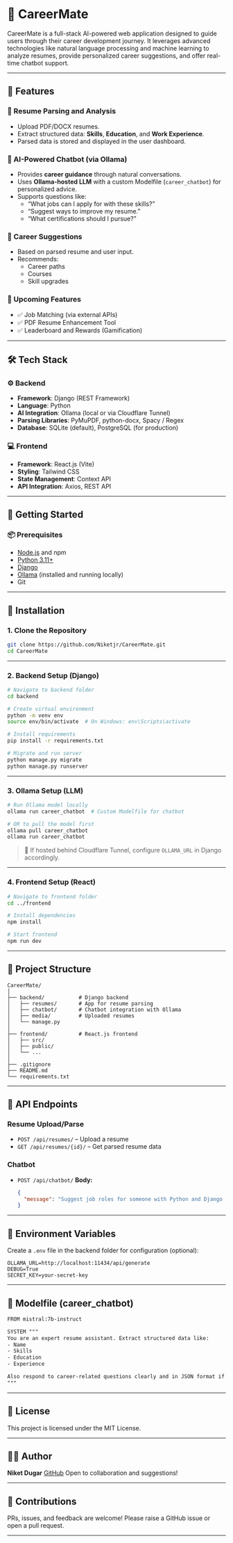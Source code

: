 # 💼 CareerMate

CareerMate is a full-stack AI-powered web application designed to guide users through their career development journey. It leverages advanced technologies like natural language processing and machine learning to analyze resumes, provide personalized career suggestions, and offer real-time chatbot support.

---

## 🌟 Features

### 📄 Resume Parsing and Analysis
- Upload PDF/DOCX resumes.
- Extract structured data: **Skills**, **Education**, and **Work Experience**.
- Parsed data is stored and displayed in the user dashboard.

### 🤖 AI-Powered Chatbot (via Ollama)
- Provides **career guidance** through natural conversations.
- Uses **Ollama-hosted LLM** with a custom Modelfile (`career_chatbot`) for personalized advice.
- Supports questions like:
  - “What jobs can I apply for with these skills?”
  - “Suggest ways to improve my resume.”
  - “What certifications should I pursue?”

### 📌 Career Suggestions
- Based on parsed resume and user input.
- Recommends:
  - Career paths
  - Courses
  - Skill upgrades

### 📡 Upcoming Features
- ✅ Job Matching (via external APIs)
- ✅ PDF Resume Enhancement Tool
- ✅ Leaderboard and Rewards (Gamification)

---

## 🛠 Tech Stack

### ⚙ Backend
- **Framework**: Django (REST Framework)
- **Language**: Python
- **AI Integration**: Ollama (local or via Cloudflare Tunnel)
- **Parsing Libraries**: PyMuPDF, python-docx, Spacy / Regex
- **Database**: SQLite (default), PostgreSQL (for production)

### 💻 Frontend
- **Framework**: React.js (Vite)
- **Styling**: Tailwind CSS
- **State Management**: Context API
- **API Integration**: Axios, REST API

---

## 🧪 Getting Started

### 📦 Prerequisites
- [Node.js](https://nodejs.org/) and npm
- [Python 3.11+](https://www.python.org/)
- [Django](https://www.djangoproject.com/)
- [Ollama](https://ollama.com/) (installed and running locally)
- Git

---

## 🚀 Installation

### 1. Clone the Repository

```bash
git clone https://github.com/Niketjr/CareerMate.git
cd CareerMate
````

---

### 2. Backend Setup (Django)

```bash
# Navigate to backend folder
cd backend

# Create virtual environment
python -m venv env
source env/bin/activate  # On Windows: env\Scripts\activate

# Install requirements
pip install -r requirements.txt

# Migrate and run server
python manage.py migrate
python manage.py runserver
```

---

### 3. Ollama Setup (LLM)

```bash
# Run Ollama model locally
ollama run career_chatbot  # Custom Modelfile for chatbot

# OR to pull the model first
ollama pull career_chatbot
ollama run career_chatbot
```

> 📌 If hosted behind Cloudflare Tunnel, configure `OLLAMA_URL` in Django accordingly.

---

### 4. Frontend Setup (React)

```bash
# Navigate to frontend folder
cd ../frontend

# Install dependencies
npm install

# Start frontend
npm run dev
```

---

## 📂 Project Structure

```
CareerMate/
│
├── backend/           # Django backend
│   ├── resumes/       # App for resume parsing
│   ├── chatbot/       # Chatbot integration with Ollama
│   ├── media/         # Uploaded resumes
│   └── manage.py
│
├── frontend/          # React.js frontend
│   ├── src/
│   ├── public/
│   └── ...
│
├── .gitignore
├── README.md
└── requirements.txt
```

---

## 📡 API Endpoints

### Resume Upload/Parse

* `POST /api/resumes/` – Upload a resume
* `GET /api/resumes/{id}/` – Get parsed resume data

### Chatbot

* `POST /api/chatbot/`
  **Body:**

  ```json
  {
    "message": "Suggest job roles for someone with Python and Django experience"
  }
  ```

---

## 🔐 Environment Variables

Create a `.env` file in the backend folder for configuration (optional):

```env
OLLAMA_URL=http://localhost:11434/api/generate
DEBUG=True
SECRET_KEY=your-secret-key
```

---

## 🧠 Modelfile (career\_chatbot)

```txt
FROM mistral:7b-instruct

SYSTEM """
You are an expert resume assistant. Extract structured data like:
- Name
- Skills
- Education
- Experience

Also respond to career-related questions clearly and in JSON format if extraction is requested.
"""
```

---

## 📜 License

This project is licensed under the MIT License.

---

## 🙋‍♂️ Author

**Niket Dugar**
[GitHub](https://github.com/Niketjr)
Open to collaboration and suggestions!

---

## 📣 Contributions

PRs, issues, and feedback are welcome!
Please raise a GitHub issue or open a pull request.

---

```

